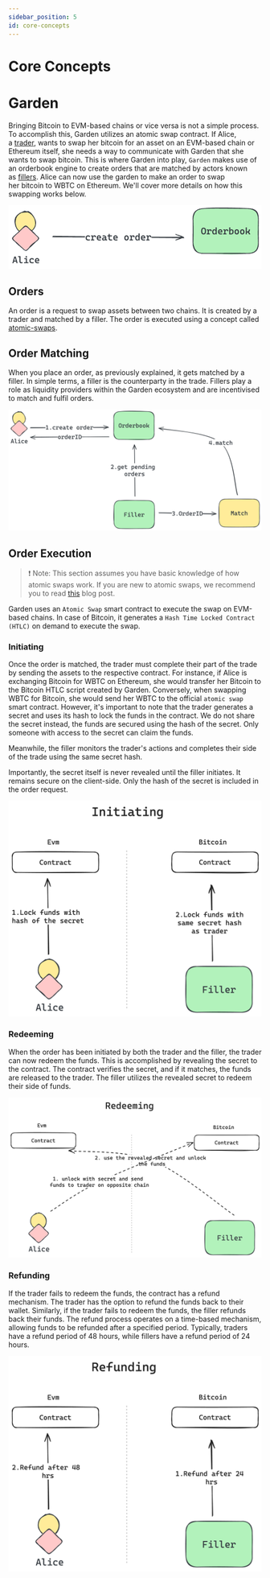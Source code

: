 ```yaml
---
sidebar_position: 5
id: core-concepts
---
```


# Core Concepts

# Garden

Bringing Bitcoin to EVM-based chains or vice versa is not a simple process. To accomplish this, Garden utilizes an atomic swap contract. If Alice, a [trader](./../../home/actors/Traders.md), wants to swap her bitcoin for an asset on an EVM-based chain or Ethereum itself, she needs a way to communicate with Garden that she wants to swap bitcoin. This is where Garden into play, `Garden` makes use of an orderbook engine to create orders that are matched by actors known as [fillers](./../../home/actors/Fillers.md). Alice can now use the garden to make an order to swap her bitcoin to WBTC on Ethereum. We'll cover more details on how this swapping works below.

![create-order](../../../static/img/alice_create_order.png)

## Orders

An order is a request to swap assets between two chains. It is created by a trader and matched by a filler. The order is executed using a concept called [atomic-swaps](https://www.catalog.fi/blog/atomic-swaps).

## Order Matching

When you place an order, as previously explained, it gets matched by a filler. In simple terms, a filler is the counterparty in the trade. Fillers play a role as liquidity providers within the Garden ecosystem and are incentivised to match and fulfil orders.

![order-matching](../../../static/img/match.png)

## Order Execution

> ❗️ Note:
> This section assumes you have basic knowledge of how atomic swaps work. If you are new to atomic swaps, we recommend you to read [this](https://www.catalog.fi/blog/atomic-swaps) blog post.

Garden uses an `Atomic Swap` smart contract to execute the swap on EVM-based chains. In case of Bitcoin, it generates a `Hash Time Locked Contract (HTLC)` on demand to execute the swap.

### Initiating

Once the order is matched, the trader must complete their part of the trade by sending the assets to the respective contract. For instance, if Alice is exchanging Bitcoin for WBTC on Ethereum, she would transfer her Bitcoin to the Bitcoin HTLC script created by Garden. Conversely, when swapping WBTC for Bitcoin, she would send her WBTC to the official `atomic swap` smart contract. However, it's important to note that the trader generates a secret and uses its hash to lock the funds in the contract. We do not share the secret instead, the funds are secured using the hash of the secret. Only someone with access to the secret can claim the funds.

Meanwhile, the filler monitors the trader's actions and completes their side of the trade using the same secret hash.

Importantly, the secret itself is never revealed until the filler initiates. It remains secure on the client-side. Only the hash of the secret is included in the order request.

![initiate-order](../../../static/img/init.png)

### Redeeming

When the order has been initiated by both the trader and the filler, the trader can now redeem the funds. This is accomplished by revealing the secret to the contract. The contract verifies the secret, and if it matches, the funds are released to the trader. The filler utilizes the revealed secret to redeem their side of funds.

![redeem-order](../../../static/img/redeem.png)

### Refunding

If the trader fails to redeem the funds, the contract has a refund mechanism. The trader has the option to refund the funds back to their wallet. Similarly, if the trader fails to redeem the funds, the filler refunds back their funds. The refund process operates on a time-based mechanism, allowing funds to be refunded after a specified period. Typically, traders have a refund period of 48 hours, while fillers have a refund period of 24 hours.

![refund-order](../../../static/img/refund.png)
